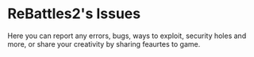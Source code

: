 # ReBattles2's Issues
Here you can report any errors, bugs, ways to exploit, security holes and more, or share your creativity by sharing feaurtes to game. 
